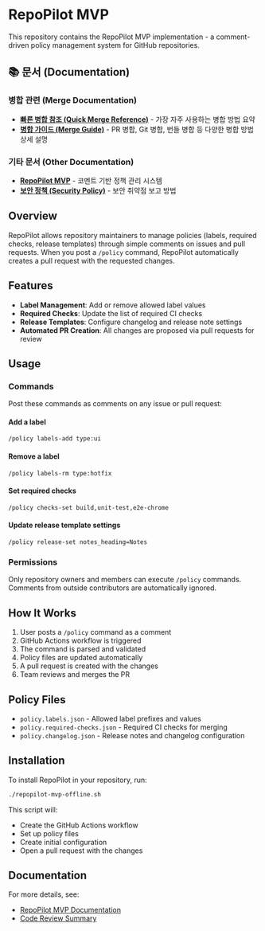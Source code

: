 # RepoPilot MVP

This repository contains the RepoPilot MVP implementation - a comment-driven policy management system for GitHub repositories.

## 📚 문서 (Documentation)

### 병합 관련 (Merge Documentation)
- **[빠른 병합 참조 (Quick Merge Reference)](QUICK_MERGE.md)** - 가장 자주 사용하는 병합 방법 요약
- **[병합 가이드 (Merge Guide)](MERGE_GUIDE.md)** - PR 병합, Git 병합, 번들 병합 등 다양한 병합 방법 상세 설명

### 기타 문서 (Other Documentation)
- **[RepoPilot MVP](docs/REPOPILOT_MVP.md)** - 코멘트 기반 정책 관리 시스템
- **[보안 정책 (Security Policy)](SECURITY.md)** - 보안 취약점 보고 방법
## Overview

RepoPilot allows repository maintainers to manage policies (labels, required checks, release templates) through simple comments on issues and pull requests. When you post a `/policy` command, RepoPilot automatically creates a pull request with the requested changes.

## Features

- **Label Management**: Add or remove allowed label values
- **Required Checks**: Update the list of required CI checks
- **Release Templates**: Configure changelog and release note settings
- **Automated PR Creation**: All changes are proposed via pull requests for review

## Usage

### Commands

Post these commands as comments on any issue or pull request:

#### Add a label
```
/policy labels-add type:ui
```

#### Remove a label
```
/policy labels-rm type:hotfix
```

#### Set required checks
```
/policy checks-set build,unit-test,e2e-chrome
```

#### Update release template settings
```
/policy release-set notes_heading=Notes
```

### Permissions

Only repository owners and members can execute `/policy` commands. Comments from outside contributors are automatically ignored.

## How It Works

1. User posts a `/policy` command as a comment
2. GitHub Actions workflow is triggered
3. The command is parsed and validated
4. Policy files are updated automatically
5. A pull request is created with the changes
6. Team reviews and merges the PR

## Policy Files

- `policy.labels.json` - Allowed label prefixes and values
- `policy.required-checks.json` - Required CI checks for merging
- `policy.changelog.json` - Release notes and changelog configuration

## Installation

To install RepoPilot in your repository, run:

```bash
./repopilot-mvp-offline.sh
```

This script will:
- Create the GitHub Actions workflow
- Set up policy files
- Create initial configuration
- Open a pull request with the changes

## Documentation

For more details, see:
- [RepoPilot MVP Documentation](docs/REPOPILOT_MVP.md)
- [Code Review Summary](CODE_REVIEW.md)
